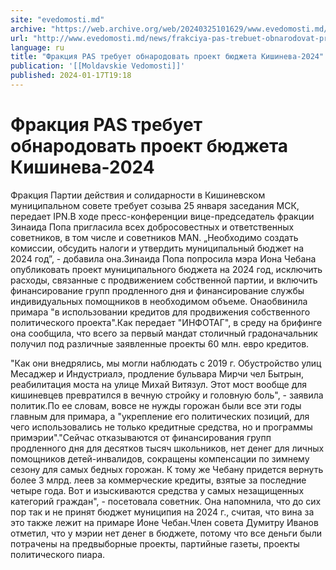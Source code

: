 ```yaml
---
site: "evedomosti.md"
archive: "https://web.archive.org/web/20240325101629/www.evedomosti.md/news/frakciya-pas-trebuet-obnarodovat-proekt-byudzheta-kishineva"
url: "http://www.evedomosti.md/news/frakciya-pas-trebuet-obnarodovat-proekt-byudzheta-kishineva"
language: ru
title: "Фракция PAS требует обнародовать проект бюджета Кишинева-2024"
publication: '[[Moldavskie Vedomosti]]'
published: 2024-01-17T19:18
---
```


# Фракция PAS требует обнародовать проект бюджета Кишинева-2024

Фракция Партии действия и солидарности в Кишиневском муниципальном совете требует созыва 25 января заседания МСК, передает IPN.В ходе пресс-конференции вице-председатель фракции Зинаида Попа пригласила всех добросовестных и ответственных советников, в том числе и советников MAN. „Необходимо создать комиссии, обсудить налоги и утвердить муниципальный бюджет на 2024 год”, - добавила она.Зинаида Попа попросила мэра Иона Чебана опубликовать проект муниципального бюджета на 2024 год, исключить расходы, связанные с продвижением собственной партии, и включить финансирование групп продленного дня и финансирование службы индивидуальных помощников в необходимом объеме. Онаобвинила примара "в использовании кредитов для продвижения собственного политического проекта".Как передает "ИНФОТАГ", в среду на брифинге она сообщила, что всего за первый мандат столичный градоначальник получил под различные заявленные проекты 60 млн. евро кредитов.

"Как они внедрялись, мы могли наблюдать с 2019 г. Обустройство улиц Месаджер и Индустриалэ, продление бульвара Мирчи чел Бытрын, реабилитация моста на улице Михай Витязул. Этот мост вообще для кишиневцев превратился в вечную стройку и головную боль", - заявила политик.По ее словам, вовсе не нужды горожан были все эти годы главным для примара, а "укрепление его политических позиций, для чего использовались не только кредитные средства, но и программы примэрии"."Сейчас отказываются от финансирования групп продленного дня для десятков тысяч школьников, нет денег для личных помощников детей-инвалидов, сокращены компенсации по зимнему сезону для самых бедных горожан. К тому же Чебану придется вернуть более 3 млрд. леев за коммерческие кредиты, взятые за последние четыре года. Вот и изыскиваются средства у самых незащищенных категорий граждан", - посетовала советник. Она напомнила, что до сих пор так и не принят бюджет муниципия на 2024 г., считая, что вина за это также лежит на примаре Ионе Чебан.Член совета Думитру Иванов отметил, что у мэрии нет денег в бюджете, потому что все деньги были потрачены на предвыборные проекты, партийные газеты, проекты политического пиара.